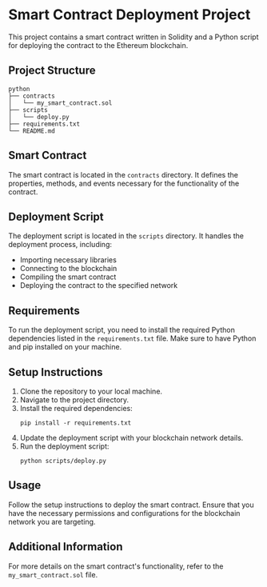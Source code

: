 # Smart Contract Deployment Project

This project contains a smart contract written in Solidity and a Python script for deploying the contract to the Ethereum blockchain.

## Project Structure

```
python
├── contracts
│   └── my_smart_contract.sol
├── scripts
│   └── deploy.py
├── requirements.txt
└── README.md
```

## Smart Contract

The smart contract is located in the `contracts` directory. It defines the properties, methods, and events necessary for the functionality of the contract.

## Deployment Script

The deployment script is located in the `scripts` directory. It handles the deployment process, including:

- Importing necessary libraries
- Connecting to the blockchain
- Compiling the smart contract
- Deploying the contract to the specified network

## Requirements

To run the deployment script, you need to install the required Python dependencies listed in the `requirements.txt` file. Make sure to have Python and pip installed on your machine.

## Setup Instructions

1. Clone the repository to your local machine.
2. Navigate to the project directory.
3. Install the required dependencies:
   ```
   pip install -r requirements.txt
   ```
4. Update the deployment script with your blockchain network details.
5. Run the deployment script:
   ```
   python scripts/deploy.py
   ```

## Usage

Follow the setup instructions to deploy the smart contract. Ensure that you have the necessary permissions and configurations for the blockchain network you are targeting.

## Additional Information

For more details on the smart contract's functionality, refer to the `my_smart_contract.sol` file.